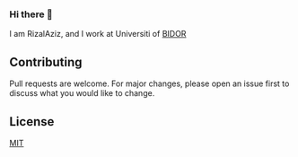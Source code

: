 ### Hi there 👋

I am RizalAziz, and I work at Universiti of [BIDOR](https://www.youtube.com/channel/UC88JPi49H9MYDbpsjPjxVGw)

## Contributing

Pull requests are welcome. For major changes, please open an issue first
to discuss what you would like to change.


## License

[MIT](https://choosealicense.com/licenses/mit/)



<!--
**mrrizalaziz/mrrizalaziz** is a ✨ _special_ ✨ repository because its `README.md` (this file) appears on your GitHub profile.

Here are some ideas to get you started:

- 🔭 I’m currently working on ...
- 🌱 I’m currently learning ...
- 👯 I’m looking to collaborate on ...
- 🤔 I’m looking for help with ...
- 💬 Ask me about ...
- 📫 How to reach me: ...
- 😄 Pronouns: ...
- ⚡ Fun fact: ...
-->
